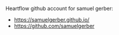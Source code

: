 Heartflow github account for samuel gerber: 
- https://samuelgerber.github.io/
- https://github.com/samuelgerber


<!---
hf-sgerber/hf-sgerber is a ✨ special ✨ repository because its `README.md` (this file) appears on your GitHub profile.
You can click the Preview link to take a look at your changes.
--->
